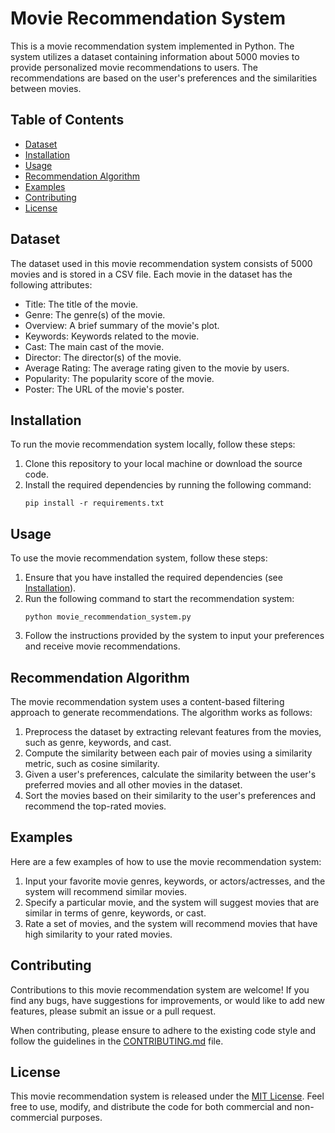 # Movie Recommendation System

This is a movie recommendation system implemented in Python. The system utilizes a dataset containing information about 5000 movies to provide personalized movie recommendations to users. The recommendations are based on the user's preferences and the similarities between movies.

## Table of Contents
- [Dataset](#dataset)
- [Installation](#installation)
- [Usage](#usage)
- [Recommendation Algorithm](#recommendation-algorithm)
- [Examples](#examples)
- [Contributing](#contributing)
- [License](#license)

## Dataset
The dataset used in this movie recommendation system consists of 5000 movies and is stored in a CSV file. Each movie in the dataset has the following attributes:
- Title: The title of the movie.
- Genre: The genre(s) of the movie.
- Overview: A brief summary of the movie's plot.
- Keywords: Keywords related to the movie.
- Cast: The main cast of the movie.
- Director: The director(s) of the movie.
- Average Rating: The average rating given to the movie by users.
- Popularity: The popularity score of the movie.
- Poster: The URL of the movie's poster.

## Installation
To run the movie recommendation system locally, follow these steps:

1. Clone this repository to your local machine or download the source code.
2. Install the required dependencies by running the following command:
   ```
   pip install -r requirements.txt
   ```

## Usage
To use the movie recommendation system, follow these steps:

1. Ensure that you have installed the required dependencies (see [Installation](#installation)).
2. Run the following command to start the recommendation system:
   ```
   python movie_recommendation_system.py
   ```
3. Follow the instructions provided by the system to input your preferences and receive movie recommendations.

## Recommendation Algorithm
The movie recommendation system uses a content-based filtering approach to generate recommendations. The algorithm works as follows:

1. Preprocess the dataset by extracting relevant features from the movies, such as genre, keywords, and cast.
2. Compute the similarity between each pair of movies using a similarity metric, such as cosine similarity.
3. Given a user's preferences, calculate the similarity between the user's preferred movies and all other movies in the dataset.
4. Sort the movies based on their similarity to the user's preferences and recommend the top-rated movies.

## Examples
Here are a few examples of how to use the movie recommendation system:

1. Input your favorite movie genres, keywords, or actors/actresses, and the system will recommend similar movies.
2. Specify a particular movie, and the system will suggest movies that are similar in terms of genre, keywords, or cast.
3. Rate a set of movies, and the system will recommend movies that have high similarity to your rated movies.

## Contributing
Contributions to this movie recommendation system are welcome! If you find any bugs, have suggestions for improvements, or would like to add new features, please submit an issue or a pull request.

When contributing, please ensure to adhere to the existing code style and follow the guidelines in the [CONTRIBUTING.md](CONTRIBUTING.md) file.

## License
This movie recommendation system is released under the [MIT License](LICENSE). Feel free to use, modify, and distribute the code for both commercial and non-commercial purposes.
